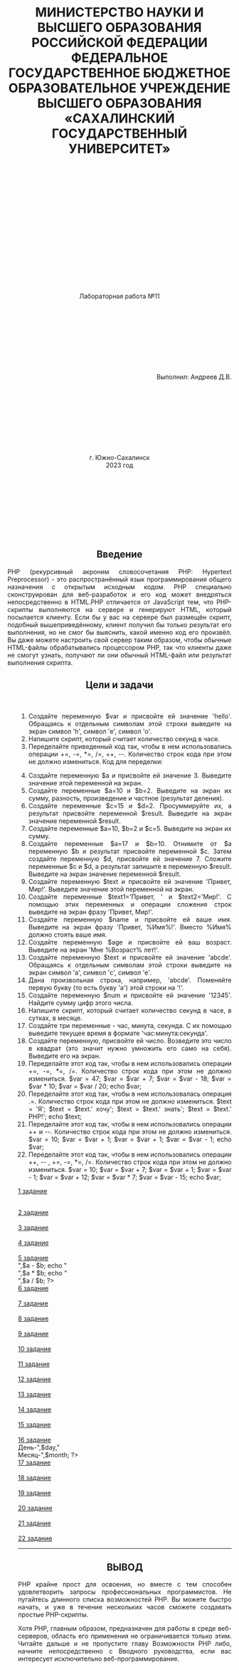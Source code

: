 <h1 align= "center"> МИНИСТЕРСТВО НАУКИ И ВЫСШЕГО ОБРАЗОВАНИЯ РОССИЙСКОЙ ФЕДЕРАЦИИ ФЕДЕРАЛЬНОЕ ГОСУДАРСТВЕННОЕ БЮДЖЕТНОЕ ОБРАЗОВАТЕЛЬНОЕ УЧРЕЖДЕНИЕ ВЫСШЕГО ОБРАЗОВАНИЯ «САХАЛИНСКИЙ ГОСУДАРСТВЕННЫЙ УНИВЕРСИТЕТ»</h1>
<br><br><br><br><br><br><br><br><br><br><br><br><br><br><br><br>
<p align= "center">Лабораторная работа №11</p><br><br><br><br><br><br><br><br>
<p align= "right">Выполнил: Андреев Д.В.</p><br><br><br><br><br><br><br><br>
<p align="center">г. Южно-Сахалинск <br> 2023 год</p><br><br><br><br><br><br><br><br>
<h2 style="text-align: center">Введение</h2>
<p align="justify">PHP (рекурсивный акроним словосочетания PHP: Hypertext Preprocessor) - это распространённый язык программирования общего назначения с открытым исходным кодом. PHP специально сконструирован для веб-разработок и его код может внедряться непосредственно в HTML.PHP отличается от JavaScript тем, что PHP-скрипты выполняются на сервере и генерируют HTML, который посылается клиенту. Если бы у вас на сервере был размещён скрипт, подобный вышеприведённому, клиент получил бы только результат его выполнения, но не смог бы выяснить, какой именно код его произвёл. Вы даже можете настроить свой сервер таким образом, чтобы обычные HTML-файлы обрабатывались процессором PHP, так что клиенты даже не смогут узнать, получают ли они обычный HTML-файл или результат выполнения скрипта.</p>
<h2 style="text-align: center">Цели и задачи</h2>
<ol align="justify"> <br>

1.	Создайте переменную $var и присвойте ей значение 'hello'. Обращаясь к отдельным символам этой строки выведите на экран символ 'h', символ 'e', символ 'o'.
2.	Напишите скрипт, который считает количество секунд в часе.
3.	Переделайте приведенный код так, чтобы в нем использовались операции +=, -=, *=, /=, ++, --. Количество строк кода при этом не должно измениться. Код для переделки:
<?php
	$var = 1;
	$var = $var + 12;
	$var = $var - 14;
	$var = $var * 5;
	$var = $var / 7;
	$var = $var + 1;
	$var = $var - 1;
	echo $var;
?>
4.	 Создайте переменную $a и присвойте ей значение 3. Выведите значение этой переменной на экран.
5.	Создайте переменные $a=10 и $b=2. Выведите на экран их сумму, разность, произведение и частное (результат деления).
6.	Создайте переменные $c=15 и $d=2. Просуммируйте их, а результат присвойте переменной $result. Выведите на экран значение переменной $result.
7.	Создайте переменные $a=10, $b=2 и $c=5. Выведите на экран их сумму.
8.	 Создайте переменные $a=17 и $b=10. Отнимите от $a переменную $b и результат присвойте переменной $c. Затем создайте переменную $d, присвойте ей значение 7. Сложите переменные $c и $d, а результат запишите в переменную $result. Выведите на экран значение переменной $result.
9.	Создайте переменную $text и присвойте ей значение 'Привет, Мир!'. Выведите значение этой переменной на экран.
10.	 Создайте переменные $text1='Привет, ' и $text2='Мир!'. С помощью этих переменных и операции сложения строк выведите на экран фразу 'Привет, Мир!'.
11.	 Создайте переменную $name и присвойте ей ваше имя. Выведите на экран фразу 'Привет, %Имя%!'. Вместо %Имя% должно стоять ваше имя.
12.	 Создайте переменную $age и присвойте ей ваш возраст. Выведите на экран 'Мне %Возраст% лет!'.
13.	Создайте переменную $text и присвойте ей значение 'abcde'. Обращаясь к отдельным символам этой строки выведите на экран символ 'a', символ 'c', символ 'e'.
14.	 Дана произвольная строка, например, 'abcde'. Поменяйте первую букву (то есть букву 'a') этой строки на '!'.
15.	 Создайте переменную $num и присвойте ей значение '12345'. Найдите сумму цифр этого числа.
16.	Напишите скрипт, который считает количество секунд в часе, в сутках, в месяце.
17.	 Создайте три переменные - час, минута, секунда. С их помощью выведите текущее время в формате 'час:минута:секунда'.
18.	 Создайте переменную, присвойте ей число. Возведите это число в квадрат (это значит нужно умножить его само на себя). Выведите его на экран.
19.	Переделайте этот код так, чтобы в нем использовались операции +=, -=, *=, /=. Количество строк кода при этом не должно измениться.
$var = 47;
$var = $var + 7;
$var = $var - 18;
$var = $var * 10;
$var = $var / 20;
echo $var;
20.	 Переделайте этот код так, чтобы в нем использовалась операция .=. Количество строк кода при этом не должно измениться.
$text = 'Я';
$text = $text.' хочу';
$text = $text.' знать';
$text = $text.' PHP!';
echo $text;
21.	 Переделайте этот код так, чтобы в нем использовались операции ++ и --. Количество строк кода при этом не должно измениться.
$var = 10;
$var = $var + 1;
$var = $var + 1;
$var = $var - 1;
echo $var;
22.	 Переделайте этот код так, чтобы в нем использовались операции ++, -- , +=, -=, *=, /=. Количество строк кода при этом не должно измениться.
$var = 10;
$var = $var + 7;
$var = $var + 1;
$var = $var - 1;
$var = $var + 12;
$var = $var * 7;
$var = $var - 15;
echo $var;

	
</div>
</body>
</html> 


<a href="#">1 задание</a><br>
<?php
 $var = 'hello';
 echo $var[0]; 
 echo $var[1]; 
 echo $var[4]; 
?>
<br>
<a href="#">2 задание</a><br>
<?php
 echo 60 * 60;
?>
<br>
<a href="#">3 задание</a><br>
<?php
 $var = 1;
 $var += 12;
 $var -= 14;
 $var *= 5;
 $var /= 7;
 $var++;
 $var--;
 echo $var;
?>
<br>
<a href="#">4 задание</a><br>
<?php
$a = 3;
echo $a;
?>
<br>
<a href="#">5 задание</a><br>
<?php
$a = 10;
$b = 2;
echo $a + $b;
echo "<br>",$a - $b;
echo "<br>",$a * $b;
echo "<br>",$a / $b;
?>
<br>
<a href="#">6 задание</a><br>
<?php
$c = 15;
$d = 2;
$result = $c + $d;
echo $result;
?>
<br>
<a href="#">7 задание</a><br>
<?php
$a = 10;
$b = 2;
$c =5;
echo $a + $b + $c;
?>
<br>
<a href="#">8 задание</a><br>
<?php
$a = 17;
$b = 10;
$c = $a - $b;
$d = 7;
$result = $c + $d;
echo $result;
?>
<br>
<a href="#">9 задание</a><br>
<?php
$text = 'Привет, Мир!';
echo $text;
?>
<br>
<a href="#">10 задание</a><br>
<?php
$text1 = 'Привет, ';
$text2 = 'Мир!';
echo $text1 . $text2;
?>
<br>
<a href="#">11 задание</a><br>
<?php
$name = 'Димас';
echo 'Привет, ' . $name . '!';
?>
<br>
<a href="#">12 задание</a><br>
<?php
$age = 22;
echo 'Мне ' . $age . ' года!';
?>
<br>
<a href="#">13 задание</a><br>
<?php
$text = 'abcde';
echo $text[0];
echo $text[2];
echo $text[4];
?>
<br>
<a href="#">14 задание</a><br>
<?php
$text = 'abcde';
$text[0] = '!';
echo $text;
?>
<br>
<a href="#">15 задание</a><br>
<?php
$num = '12345';
$sum = $num[0] + $num[1] + $num[2] + $num[3] + $num[4];
echo $sum;
?>
<br>
<a href="#">16 задание</a><br>
<?php
$hour = 60 * 60;
$day = $hour * 24;
$month = $day * 30;
echo "Час-",$hour,"<br>День-",$day,"<br>Месяц-",$month;
?>
<br>
<a href="#">17 задание</a><br>
<?php
$hour = 0;
$min = 19;
$sec = 33;
echo $hour . ':' . $min . ':' . $sec;
?>
<br>
<a href="#">18 задание</a><br>
<?php
$a = 3;
$a *= $a;
echo $a;
?>
<br>
<a href="#">19 задание</a><br>
<?php
$var = 47;
$var += 7;
$var -= 18;
$var *= 10;
$var /= 20;
echo $var;
?>
<br>
<a href="#">20 задание</a><br>
<?php
$text = 'Я';
$text .= ' хочу';
$text .= ' знать';
$text .= ' PHP!';
echo $text;
?>
<br>
<a href="#">21 задание</a><br>
<?php
$var = 10;
$var++;
$var++;
$var--;
echo $var;
?>
<br>
<a href="#">22 задание</a><br>
<?php
$var = 10;
$var += 7;
$var++;
$var--;
$var += 12;
$var *= 7;
$var -= 15;
echo $var;
?>
</div>
<hr>
 <div class="heading">
 
</div>
</body>

</html> </p>
   <h2 style="text-align: center">ВЫВОД</h2>
    PHP крайне прост для освоения, но вместе с тем способен удовлетворить запросы профессиональных программистов. Не пугайтесь длинного списка возможностей PHP. Вы можете быстро начать, и уже в течение нескольких часов сможете создавать простые PHP-скрипты.

Хотя PHP, главным образом, предназначен для работы в среде веб-серверов, область его применения не ограничивается только этим. Читайте дальше и не пропустите главу Возможности PHP либо, начните непосредственно с Вводного руководства, если вас интересует исключительно веб-программирование.
 
